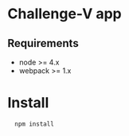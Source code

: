 # Challenge-V app

## Requirements
- node >= 4.x
- webpack >= 1.x

# Install

```
  npm install
```

